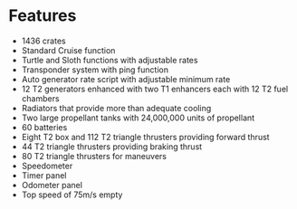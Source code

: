 # Features

- 1436 crates
- Standard Cruise function
- Turtle and Sloth functions with adjustable rates
- Transponder system with ping function
- Auto generator rate script with adjustable minimum rate
- 12 T2 generators enhanced with two T1 enhancers each with 12 T2 fuel chambers
- Radiators that provide more than adequate cooling
- Two large propellant tanks with 24,000,000 units of propellant
- 60 batteries
- Eight T2 box and 112 T2 triangle thrusters providing forward thrust
- 44 T2 triangle thrusters providing braking thrust
- 80 T2 triangle thrusters for maneuvers
- Speedometer
- Timer panel
- Odometer panel
- Top speed of 75m/s empty
